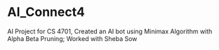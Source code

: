 # AI_Connect4
AI Project for CS 4701, Created an AI bot using Minimax Algorithm with Alpha Beta Pruning; Worked with Sheba Sow
